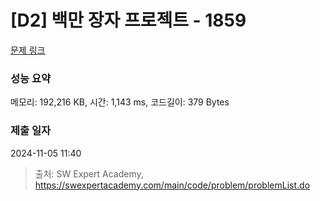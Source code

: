 # [D2] 백만 장자 프로젝트 - 1859 

[문제 링크](https://swexpertacademy.com/main/code/problem/problemDetail.do?contestProbId=AV5LrsUaDxcDFAXc) 

### 성능 요약

메모리: 192,216 KB, 시간: 1,143 ms, 코드길이: 379 Bytes

### 제출 일자

2024-11-05 11:40



> 출처: SW Expert Academy, https://swexpertacademy.com/main/code/problem/problemList.do